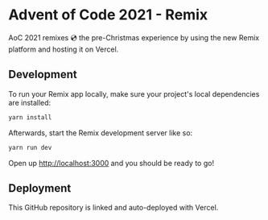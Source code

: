# Advent of Code 2021 - Remix

AoC 2021 remixes :cd: the pre-Christmas experience by using the new Remix platform and hosting it on Vercel.

## Development

To run your Remix app locally, make sure your project's local dependencies are installed:

```sh
yarn install
```

Afterwards, start the Remix development server like so:

```sh
yarn run dev
```

Open up [http://localhost:3000](http://localhost:3000) and you should be ready to go!

## Deployment

This GitHub repository is linked and auto-deployed with Vercel.
